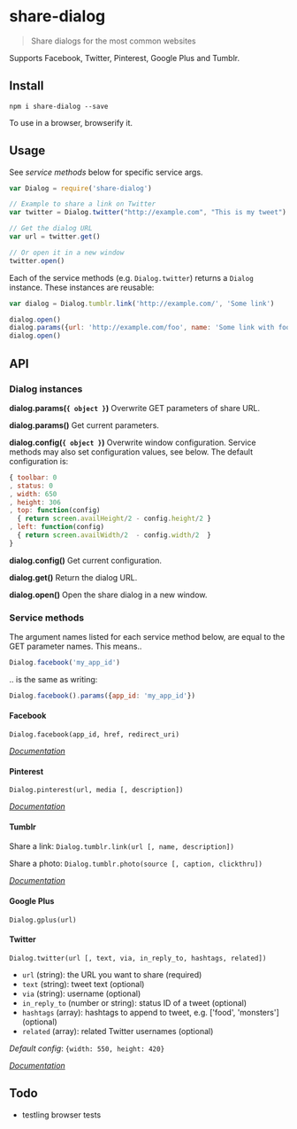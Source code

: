 # share-dialog

> Share dialogs for the most common websites

Supports Facebook, Twitter, Pinterest, Google Plus and Tumblr.

## Install

    npm i share-dialog --save

To use in a browser, browserify it.

## Usage

See *service methods* below for specific service args.

```javascript
var Dialog = require('share-dialog')

// Example to share a link on Twitter
var twitter = Dialog.twitter("http://example.com", "This is my tweet")

// Get the dialog URL
var url = twitter.get()

// Or open it in a new window
twitter.open()
```

Each of the service methods (e.g. `Dialog.twitter`) returns a `Dialog` instance. These instances are reusable:

```javascript
var dialog = Dialog.tumblr.link('http://example.com/', 'Some link')

dialog.open()
dialog.params({url: 'http://example.com/foo', name: 'Some link with foo'})
dialog.open()
```

## API

### Dialog instances

**dialog.params(`{ object }`)**
Overwrite GET parameters of share URL.

**dialog.params()**
Get current parameters.

**dialog.config(`{ object }`)**
Overwrite window configuration. Service methods may also set configuration values, see below. The default configuration is:

```javascript
{ toolbar: 0
, status: 0
, width: 650
, height: 306
, top: function(config)
  { return screen.availHeight/2 - config.height/2 }
, left: function(config)
  { return screen.availWidth/2  - config.width/2  }  
}
```

**dialog.config()**
Get current configuration.

**dialog.get()**
Return the dialog URL.

**dialog.open()**
Open the share dialog in a new window.

### Service methods

The argument names listed for each service method below, are equal to the GET parameter names. This means..

```javascript
Dialog.facebook('my_app_id')
```

.. is the same as writing:
```javascript
Dialog.facebook().params({app_id: 'my_app_id'})
```

#### Facebook

`Dialog.facebook(app_id, href, redirect_uri)`

*[Documentation](https://developers.facebook.com/docs/sharing/reference/share-dialog)*

#### Pinterest

`Dialog.pinterest(url, media [, description])`

*[Documentation](https://developers.pinterest.com/pin_it/)*

#### Tumblr

Share a link:
`Dialog.tumblr.link(url [, name, description])`

Share a photo:
`Dialog.tumblr.photo(source [, caption, clickthru])`

*[Documentation](http://www.tumblr.com/buttons)*

#### Google Plus

`Dialog.gplus(url)`

#### Twitter

`Dialog.twitter(url [, text, via, in_reply_to, hashtags, related])`

- `url` (string): the URL you want to share (required)
- `text` (string): tweet text (optional)
- `via` (string): username (optional)
- `in_reply_to` (number or string): status ID of a tweet (optional)
- `hashtags` (array): hashtags to append to tweet, e.g. \['food', 'monsters'\] (optional)
- `related` (array): related Twitter usernames (optional)

*Default config*: `{width: 550, height: 420}`

*[Documentation](https://dev.twitter.com/docs/intents#tweet-intent)*

## Todo

- testling browser tests
